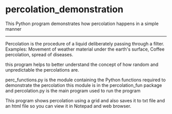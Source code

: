 # percolation_demonstration
This Python program demonstrates how percolation happens in a simple manner



---
Percolation is the procedure of a liquid deliberately passing through a filter.
Examples: Movement of weather material under the earth's surface, Coffee percolation, spread of 
diseases.

this program helps to better understand the concept of how random and 
unpredictable the percolations are.

perc_functions.py is the module containing the Python functions required to demonstrate the percolation this module is in the percolation_fun package and percolation.py is the main program used to run the program 


This program shows percolation using a grid and also saves it to txt file and an html file so you can view it in Notepad and web browser.
